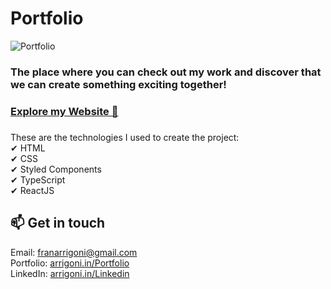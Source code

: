 # Portfolio

![Portfolio](https://github.com/franciscloudss/portfolio/blob/master/src/assets/media/portfolio.png?raw=true)

### The place where you can check out my work and discover that we can create something exciting together!

### [Explore my Website 🚀](https://arrigoni.in/)

###

These are the technologies I used to create the project: \
✔ HTML \
✔ CSS \
✔ Styled Components \
✔ TypeScript \
✔ ReactJS

## 📫 Get in touch

Email: franarrigoni@gmail.com \
Portfolio: [arrigoni.in/Portfolio](https://arrigoni.in/Portfolio/) \
LinkedIn: [arrigoni.in/Linkedin](https://arrigoni.in/Linkedin/)
